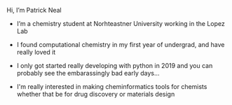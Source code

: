 Hi, I’m Patrick Neal
- I’m a chemistry student at Norhteastner University working in the Lopez Lab

- I found computational chemistry in my first year of undergrad, and have really loved it

- I only got started really developing with python in 2019 and you can probably see the 
  embarassingly bad early days...
  
- I'm really interested in making cheminformatics tools for chemists
  whether that be for drug discovery or materials design 

<!---
neal-p/neal-p is a ✨ special ✨ repository because its `README.md` (this file) appears on your GitHub profile.
You can click the Preview link to take a look at your changes.
--->
